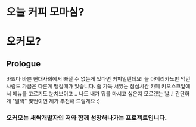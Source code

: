 <h1>오늘 커피 모마심?</h1>

# 오커모?

## Prologue
바쁘다 바쁜 현대사회에서 빠질 수 없는게 있다면 커피일텐데요! 늘 아메리카노만 먹던 사람도 가끔은 다른게 땡길때가 있습니다.
줄 가득 서있는 점심시간 카페 키오스크앞에서 메뉴를 고르기도 눈치보이고 ..
나도 내가 뭐를 마시고 싶은지 모르겠는 날..!
간단하게 "딸깍" 몇번이면 제가 추천해 드릴게요 :)

### 오커모는 새싹개발자인 저와 함께 성장해나가는 프로젝트입니다.
